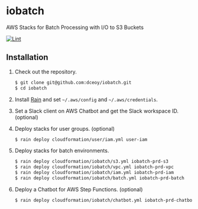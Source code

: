 iobatch
=======

AWS Stacks for Batch Processing with I/O to S3 Buckets

[![Lint](https://github.com/dceoy/iobatch/actions/workflows/lint.yml/badge.svg)](https://github.com/dceoy/iobatch/actions/workflows/lint.yml)

Installation
------------

1.  Check out the repository.

    ```sh
    $ git clone git@github.com:dceoy/iobatch.git
    $ cd iobatch
    ```

2.  Install [Rain](https://github.com/aws-cloudformation/rain) and set `~/.aws/config` and `~/.aws/credentials`.

3.  Set a Slack client on AWS Chatbot and get the Slack workspace ID. (optional)

4.  Deploy stacks for user groups. (optional)

    ```sh
    $ rain deploy cloudformation/user/iam.yml user-iam
    ```

5.  Deploy stacks for batch environments.

    ```sh
    $ rain deploy cloudformation/iobatch/s3.yml iobatch-prd-s3
    $ rain deploy cloudformation/iobatch/vpc.yml iobatch-prd-vpc
    $ rain deploy cloudformation/iobatch/iam.yml iobatch-prd-iam
    $ rain deploy cloudformation/iobatch/batch.yml iobatch-prd-batch
    ```

6.  Deploy a Chatbot for AWS Step Functions. (optional)

    ```sh
    $ rain deploy cloudformation/iobatch/chatbot.yml iobatch-prd-chatbot
    ```
